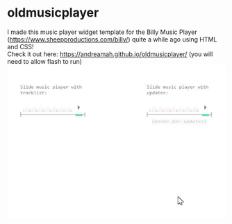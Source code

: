 # oldmusicplayer
I made this music player widget template for the Billy Music Player (https://www.sheepproductions.com/billy/) quite a while ago using HTML and CSS! <br />
Check it out here: https://andreamah.github.io/oldmusicplayer/ (you will need to allow flash to run)
<br />
<img src="mpvisual.gif" />